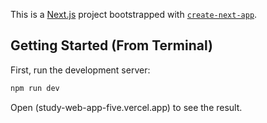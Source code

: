 This is a [Next.js](https://nextjs.org) project bootstrapped with [`create-next-app`](https://nextjs.org/docs/app/api-reference/cli/create-next-app).

## Getting Started (From Terminal)

First, run the development server:

```bash
npm run dev
```

Open (study-web-app-five.vercel.app) to see the result.
